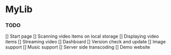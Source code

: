 # MyLib

### TODO

[] Start page
[] Scanning video items on local storage
[] Displaying video items
[] Streaming video
[] Dashboard
[] Version check and update
[] Image support
[] Music support
[] Server side transcoding
[] Demo website